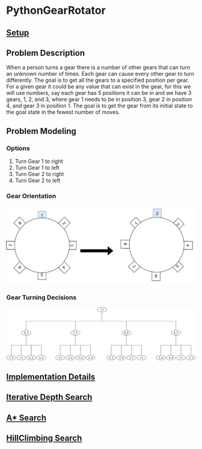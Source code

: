 [gears]: ./images/gearsOrientation.jpg
[gearChart]: ./images/GearDecision.jpg
[implementationInfo]: ./Documentation/Implementation.md
[iterativeSearch]: ./Documentation/IterativeBreadthSearch.md
[astarSearch]: ./Documentation/AStarSearch.md
[HillClimbingSearch]: ./Documentation/HillClimbingSearch.md
[setupLink]: ./Documentation/Setup.md

# PythonGearRotator

## [Setup][setupLink]

## Problem Description

When a person turns a gear there is a number of other gears that can turn an unknown number of times. Each gear can cause every other gear to turn differently. The goal is to get all the gears to a specified position per gear. For a given gear it could be any value that can exist in the gear, for this we will use numbers, say each gear has 5 positions it can be in and we have 3 gears,  1, 2, and 3, where gear 1 needs to be in position 3, gear 2 in position 4, and gear 3 in position 1. The goal is to get the gear from its initial state to the goal state in the fewest number of moves.

## Problem Modeling

### Options

1. Turn Gear 1 to right
2. Turn Gear 1 to left
3. Turn Gear 2 to right
4. Turn Gear 2 to left

### Gear Orientation

![alt text][gears]

### Gear Turning Decisions

![alt text][gearChart]

## [Implementation Details][implementationInfo]

## [Iterative Depth Search][iterativeSearch]

## [A* Search][astarSearch]

## [HillClimbing Search][HillClimbingSearch]
